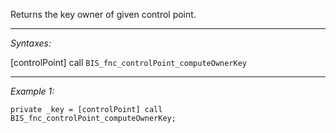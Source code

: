 Returns the key owner of given control point.


---
*Syntaxes:*

[controlPoint] call `BIS_fnc_controlPoint_computeOwnerKey`

---
*Example 1:*

```sqf
private _key = [controlPoint] call BIS_fnc_controlPoint_computeOwnerKey;
```